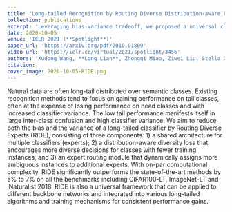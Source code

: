```yaml
---
title: "Long-tailed Recognition by Routing Diverse Distribution-aware Experts"
collection: publications
excerpt: 'Leveraging bias-variance tradeoff, we proposed a universal classification framework for long-tailed distributed data with RoutIng Diverse Experts (RIDE) that improves both accuracy and inference speed.'
date: 2020-10-05
venue: 'ICLR 2021 (**Spotlight**)'
paper_url: 'https://arxiv.org/pdf/2010.01809'
video_url: 'https://iclr.cc/virtual/2021/spotlight/3456'
authors: 'Xudong Wang, **Long Lian**, Zhongqi Miao, Ziwei Liu, Stella X. Yu'
citation:
cover_image: 2020-10-05-RIDE.png
---
```

Natural data are often long-tail distributed over semantic classes. Existing recognition methods tend to focus on gaining performance on tail classes, often at the expense of losing performance on head classes and with increased classifier variance. The low tail performance manifests itself in large inter-class confusion and high classifier variance. We aim to reduce both the bias and the variance of a long-tailed classifier by RoutIng Diverse Experts (RIDE), consisting of three components: 1) a shared architecture for multiple classifiers (experts); 2) a distribution-aware diversity loss that encourages more diverse decisions for classes with fewer training instances; and 3) an expert routing module that dynamically assigns more ambiguous instances to additional experts. With on-par computational complexity, RIDE significantly outperforms the state-of-the-art methods by 5% to 7% on all the benchmarks including CIFAR100-LT, ImageNet-LT and iNaturalist 2018. RIDE is also a universal framework that can be applied to different backbone networks and integrated into various long-tailed algorithms and training mechanisms for consistent performance gains.
